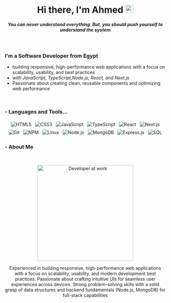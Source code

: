<div align="center">
   <h1>Hi there, I'm Ahmed <img src="https://media.giphy.com/media/hvRJCLFzcasrR4ia7z/giphy.gif" width="25px"> </h1>
</div>

<h5 align="center">
   <i> You can never understand everything. But, you should push yourself to understand the system </i>
</h5>

<br />

<p align="center">
  <h3> I'm a Software Developer from Egypt</h3>
</p>

- building responsive, high-performance web applications with a focus on scalability, usability, and best practices
- <i>with JavaScript, TypeScript,Node.js, React, and Next.js</i>
- Passionate about creating clean, reusable components and optimizing web performance

<br />

### - Languages and Tools...

<p align="center">
  <img src="https://img.icons8.com/color/48/000000/html-5--v1.png" alt="HTML5" style="vertical-align:top; margin:4px">
  <img src="https://img.icons8.com/color/48/000000/css3.png" alt="CSS3" style="vertical-align:top; margin:4px">
  <img src="https://img.icons8.com/color/48/000000/javascript.png" alt="JavaScript" style="vertical-align:top; margin:4px">
  <img src="https://img.icons8.com/color/48/000000/typescript.png" alt="TypeScript" style="vertical-align:top; margin:4px">
  <img src="https://img.icons8.com/ultraviolet/40/000000/react--v1.png" alt="React" style="vertical-align:top; margin:4px">
  <img src="https://img.icons8.com/fluency/48/000000/nextjs.png" alt="Next.js" style="vertical-align:top; margin:4px">
  <img src="https://img.icons8.com/color/48/000000/git.png" alt="Git" style="vertical-align:top; margin:4px">
  <img src="https://img.icons8.com/color/48/000000/npm.png" alt="NPM" style="vertical-align:top; margin:4px">
  <img src="https://img.icons8.com/color/48/000000/linux.png" alt="Linux" style="vertical-align:top; margin:4px">
  <img src="https://img.icons8.com/color/48/000000/nodejs.png" alt="Node.js" style="vertical-align:top; margin:4px">
  <img src="https://img.icons8.com/color/48/000000/mongodb.png" alt="MongoDB" style="vertical-align:top; margin:4px">
  <img src="https://img.icons8.com/ios/50/000000/express-js.png" alt="Express.js" style="vertical-align:top; margin:4px">
  <img src="https://img.icons8.com/ios-filled/50/000000/database.png" alt="SQL" style="vertical-align:top; margin:4px">
</p>

### - About Me

<br />

<p align="center">
   <img src="https://media0.giphy.com/media/v1.Y2lkPTc5MGI3NjExbDczMjNqamxlMTgxN3Fvcnpjem80d3E1cmZ4Ym9ieGRpNDRuM3o0dyZlcD12MV9pbnRlcm5hbF9naWZfYnlfaWQmY3Q9Zw/H03PuVdwREB21ANkLX/giphy.gif" 
        alt="Developer at work" width="300px"/>
</p>

<p align="center">
Experienced in building responsive, high-performance web applications with a focus on scalability, usability, and modern development
best practices. Passionate about crafting intuitive UIs for seamless user experiences across devices. Strong problem-solving
skills with a solid grasp of data structures and backend fundamentals (Node.js, MongoDB) for full-stack capabilities
</p>
